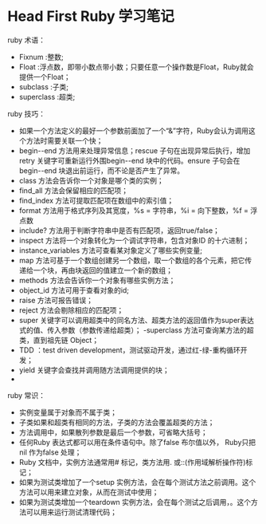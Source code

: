 # Head First Ruby 学习笔记
ruby 术语：
- Fixnum :整数;
- Float :浮点数，即带小数点带小数；只要任意一个操作数是Float，Ruby就会提供一个Float；
- subclass :子类;
- superclass :超类;

ruby 技巧：
- 如果一个方法定义的最好一个参数前面加了一个“&”字符，Ruby会认为调用这个方法时需要关联一个快；
- begin--end 方法用来处理异常信息；rescue 子句在出现异常后执行，增加retry
  关键字可重新运行外围begin--end 块中的代码。ensure 子句会在begin--end
  块退出前运行，而不论是否产生了异常。
- class 方法会告诉你一个对象是哪个类的实例；
- find_all 方法会保留相应的匹配项；
- find_index 方法可提取匹配项在数组中的索引值；
- format 方法用于格式序列及其宽度，%s = 字符串，%i = 向下整数，%f = 浮点数
- include? 方法用于判断字符串中是否有匹配项，返回true/false；
- inspect 方法将一个对象转化为一个调试字符串，包含对象ID 的十六进制；
- instance_variables 方法可查看某对象定义了哪些实例变量;
- map
方法可基于一个数组创建另一个数组，取一个数组的各个元素，把它传递给一个块，再由块返回的值建立一个新的数组；
- methods 方法会告诉你一个对象有哪些实例方法；
- object_id 方法可用于查看对象的id;
- raise 方法可报告错误；
- reject 方法会剔除相应的匹配项；
- super
关键字可以调用超类中的同名方法、超类方法的返回值作为super表达式的值、传入参数（参数传递给超类）；
-superclass 方法可查询某方法的超类，直到祖先链 Object；
- TDD ：test driven development，测试驱动开发，通过红-绿-重构循环开发；
- yield 关键字会查找并调用随方法调用提供的块；
-

ruby 常识：
- 实例变量属于对象而不属于类；
- 子类如果和超类有相同的方法，子类的方法会覆盖超类的方法；
- 方法调用中，如果散列参数是最后一个参数，可省略大括号；
- 任何Ruby 表达式都可以用在条件语句中。除了false 布尔值以外， Ruby只把nil
  作为false 处理；
- Ruby 文档中，实例方法通常用# 标记，类方法用. 或::(作用域解析操作符)标记；
- 如果为测试类增加了一个setup
  实例方法，会在每个测试方法之前调用。这个方法可以用来建立对象，从而在测试中使用；
- 如果为测试类增加一个teardown
  实例方法，会在每个测试之后调用，。这个方法可以用来运行测试清理代码；
